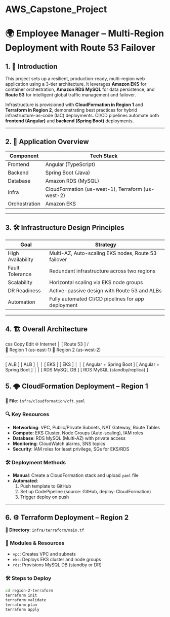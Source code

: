 # AWS_Capstone_Project

# 🌍 Employee Manager – Multi-Region Deployment with Route 53 Failover

## 1. 🧾 Introduction

This project sets up a resilient, production-ready, multi-region web application using a 3-tier architecture. It leverages **Amazon EKS** for container orchestration, **Amazon RDS MySQL** for data persistence, and **Route 53** for intelligent global traffic management and failover.

Infrastructure is provisioned with **CloudFormation in Region 1** and **Terraform in Region 2**, demonstrating best practices for hybrid infrastructure-as-code (IaC) deployments. CI/CD pipelines automate both **frontend (Angular)** and **backend (Spring Boot)** deployments.

---

## 2. 📱 Application Overview

| Component  | Tech Stack                        |
|------------|-----------------------------------|
| Frontend   | Angular (TypeScript)              |
| Backend    | Spring Boot (Java)                |
| Database   | Amazon RDS (MySQL)                |
| Infra      | CloudFormation (us-west-1), Terraform (us-west-2) |
| Orchestration | Amazon EKS                     |

---

## 3. 🛠 Infrastructure Design Principles

| Goal              | Strategy                                                   |
|-------------------|------------------------------------------------------------|
| High Availability | Multi-AZ, Auto-scaling EKS nodes, Route 53 failover        |
| Fault Tolerance   | Redundant infrastructure across two regions                |
| Scalability       | Horizontal scaling via EKS node groups                     |
| DR Readiness      | Active-passive design with Route 53 and ALBs               |
| Automation        | Fully automated CI/CD pipelines for app deployment         |

---

## 4. 🏗️ Overall Architecture

css
Copy
Edit
                      🌐 Internet
                           │
                     [ Route 53 ]
                  /                   \
 📍 Region 1 (us-east-1)         📍 Region 2 (us-west-2)
 ------------------------       -------------------------
 [ ALB ]                        [ ALB ]
    │                              │
 [ EKS ]                        [ EKS ]
    │                              │
[ Angular + Spring Boot ] [ Angular + Spring Boot ]
    │                              |
[ RDS MySQL DB ] [ RDS MySQL (standby/replica) ]


## 5. 🌩 CloudFormation Deployment – Region 1

**📁 File**: `infra/cloudformation/cft.yaml`

### 🔍 Key Resources
- **Networking**: VPC, Public/Private Subnets, NAT Gateway, Route Tables
- **Compute**: EKS Cluster, Node Groups (Auto-scaling), IAM roles
- **Database**: RDS MySQL (Multi-AZ) with private access
- **Monitoring**: CloudWatch alarms, SNS topics
- **Security**: IAM roles for least privilege, SGs for EKS/RDS

### 🛠 Deployment Methods
- **Manual**: Create a CloudFormation stack and upload `yaml` file
- **Automated**:
  1. Push template to GitHub
  2. Set up CodePipeline (source: GitHub, deploy: CloudFormation)
  3. Trigger deploy on push

---

## 6. ⚙️ Terraform Deployment – Region 2

**📁 Directory**: `infra/terraform/main.tf`

### 🔧 Modules & Resources
- `vpc`: Creates VPC and subnets
- `eks`: Deploys EKS cluster and node groups
- `rds`: Provisions MySQL DB (standby or DR)

### 🛠 Steps to Deploy
```bash
cd region-2-terraform
terraform init
terraform validate
terraform plan
terraform apply
